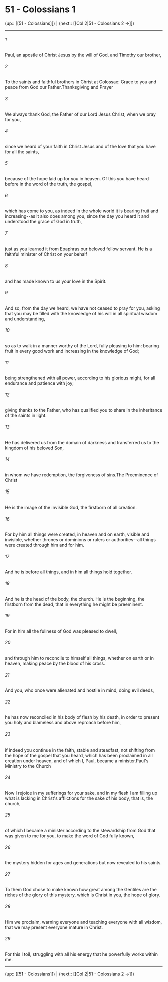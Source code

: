 # 51 - Colossians 1

(up:: [[51 - Colossians]]) | (next:: [[Col 2|51 - Colossians 2 →]])

***


###### 1 
Paul, an apostle of Christ Jesus by the will of God, and Timothy our brother, 

###### 2 
To the saints and faithful brothers in Christ at Colossae: Grace to you and peace from God our Father.Thanksgiving and Prayer 

###### 3 
We always thank God, the Father of our Lord Jesus Christ, when we pray for you, 

###### 4 
since we heard of your faith in Christ Jesus and of the love that you have for all the saints, 

###### 5 
because of the hope laid up for you in heaven. Of this you have heard before in the word of the truth, the gospel, 

###### 6 
which has come to you, as indeed in the whole world it is bearing fruit and increasing--as it also does among you, since the day you heard it and understood the grace of God in truth, 

###### 7 
just as you learned it from Epaphras our beloved fellow servant. He is a faithful minister of Christ on your behalf 

###### 8 
and has made known to us your love in the Spirit. 

###### 9 
And so, from the day we heard, we have not ceased to pray for you, asking that you may be filled with the knowledge of his will in all spiritual wisdom and understanding, 

###### 10 
so as to walk in a manner worthy of the Lord, fully pleasing to him: bearing fruit in every good work and increasing in the knowledge of God; 

###### 11 
being strengthened with all power, according to his glorious might, for all endurance and patience with joy; 

###### 12 
giving thanks to the Father, who has qualified you to share in the inheritance of the saints in light. 

###### 13 
He has delivered us from the domain of darkness and transferred us to the kingdom of his beloved Son, 

###### 14 
in whom we have redemption, the forgiveness of sins.The Preeminence of Christ 

###### 15 
He is the image of the invisible God, the firstborn of all creation. 

###### 16 
For by him all things were created, in heaven and on earth, visible and invisible, whether thrones or dominions or rulers or authorities--all things were created through him and for him. 

###### 17 
And he is before all things, and in him all things hold together. 

###### 18 
And he is the head of the body, the church. He is the beginning, the firstborn from the dead, that in everything he might be preeminent. 

###### 19 
For in him all the fullness of God was pleased to dwell, 

###### 20 
and through him to reconcile to himself all things, whether on earth or in heaven, making peace by the blood of his cross. 

###### 21 
And you, who once were alienated and hostile in mind, doing evil deeds, 

###### 22 
he has now reconciled in his body of flesh by his death, in order to present you holy and blameless and above reproach before him, 

###### 23 
if indeed you continue in the faith, stable and steadfast, not shifting from the hope of the gospel that you heard, which has been proclaimed in all creation under heaven, and of which I, Paul, became a minister.Paul's Ministry to the Church 

###### 24 
Now I rejoice in my sufferings for your sake, and in my flesh I am filling up what is lacking in Christ's afflictions for the sake of his body, that is, the church, 

###### 25 
of which I became a minister according to the stewardship from God that was given to me for you, to make the word of God fully known, 

###### 26 
the mystery hidden for ages and generations but now revealed to his saints. 

###### 27 
To them God chose to make known how great among the Gentiles are the riches of the glory of this mystery, which is Christ in you, the hope of glory. 

###### 28 
Him we proclaim, warning everyone and teaching everyone with all wisdom, that we may present everyone mature in Christ. 

###### 29 
For this I toil, struggling with all his energy that he powerfully works within me.

***

(up:: [[51 - Colossians]]) | (next:: [[Col 2|51 - Colossians 2 →]])
